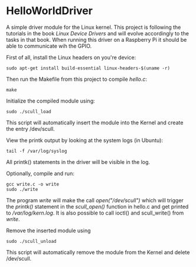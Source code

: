 # HelloWorldDriver
A simple driver module for the Linux kernel. This project is following the tutorials in the book *Linux Device Drivers* and will evolve accordingly to the tasks in that book. When running this driver on a Raspberry Pi it should be able to communicate wih the GPIO.

First of all, install the Linux headers on you're device:
```
sudo apt-get install build-essential linux-headers-$(uname -r)
```

Then run the Makefile from this project to compile *hello.c*:
```
make
```

Initialize the compiled module using:
```
sudo ./scull_load
```
This script will automatically insert the module into the Kernel and create the entry /dev/scull.

View the printk output by looking at the system logs (in Ubuntu):
```
tail -f /var/log/syslog
```
All printk() statements in the driver will be visible in the log.

Optionally, compile and run:
```
gcc write.c -o write
sudo ./write
```
The program *write* will make the call *open("/dev/scull")* which will trigger the *printk()* statement in the *scull_open()* function in hello.c and get printed to */var/log/kern.log*. It is also possible to call ioctl() and scull_write() from *write*.

Remove the inserted module using
```
sudo ./scull_unload
```
This script will automatically remove the module from the Kernel and delete /dev/scull.
